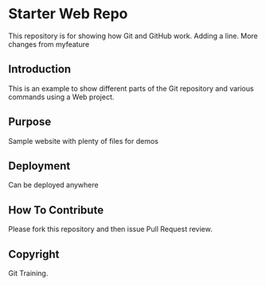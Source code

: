 # Starter Web Repo

This repository is for showing how Git and GitHub work. Adding a line. More changes from myfeature

## Introduction

This is an example to show different parts of the Git repository and various commands using a Web project.

## Purpose

Sample website with plenty of files for demos

## Deployment

Can be deployed anywhere

## How To Contribute

Please fork this repository and then issue Pull Request review.

## Copyright

Git Training.